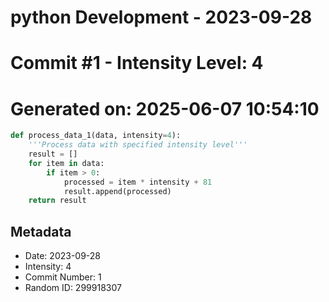 ﻿# python Development - 2023-09-28
# Commit #1 - Intensity Level: 4
# Generated on: 2025-06-07 10:54:10
```python
def process_data_1(data, intensity=4):
    '''Process data with specified intensity level'''
    result = []
    for item in data:
        if item > 0:
            processed = item * intensity + 81
            result.append(processed)
    return result
```
## Metadata
- Date: 2023-09-28
- Intensity: 4
- Commit Number: 1
- Random ID: 299918307
